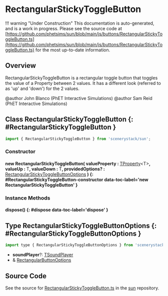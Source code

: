 # RectangularStickyToggleButton

!!! warning "Under Construction"
    This documentation is auto-generated, and is a work in progress. Please see the source code at
    [https://github.com/phetsims/sun/blob/main/js/buttons/RectangularStickyToggleButton.ts](https://github.com/phetsims/sun/blob/main/js/buttons/RectangularStickyToggleButton.ts) for the most up-to-date information.

## Overview

RectangularStickyToggleButton is a rectangular toggle button that toggles the value of a Property between 2 values.
It has a different look (referred to as 'up' and 'down') for the 2 values.

@author John Blanco (PhET Interactive Simulations)
@author Sam Reid (PhET Interactive Simulations)

## Class RectangularStickyToggleButton {: #RectangularStickyToggleButton }


```js
import { RectangularStickyToggleButton } from 'scenerystack/sun';
```
### Constructor

#### new RectangularStickyToggleButton( valueProperty : <span style="font-weight: 400;">[TProperty](../axon/TProperty.md)&lt;T&gt;</span>, valueUp : <span style="font-weight: 400;">T</span>, valueDown : <span style="font-weight: 400;">T</span>, providedOptions? : <span style="font-weight: 400;">[RectangularStickyToggleButtonOptions](../sun/RectangularStickyToggleButton.md#RectangularStickyToggleButtonOptions)</span> ) {: #RectangularStickyToggleButton-constructor data-toc-label='new RectangularStickyToggleButton' }

### Instance Methods

#### dispose() {: #dispose data-toc-label='dispose' }



## Type RectangularStickyToggleButtonOptions {: #RectangularStickyToggleButtonOptions }


```js
import type { RectangularStickyToggleButtonOptions } from 'scenerystack/sun';
```


- **soundPlayer**?: [TSoundPlayer](../tambo/TSoundPlayer.md)
- &amp; [RectangularButtonOptions](../sun/RectangularButton.md#RectangularButtonOptions)




## Source Code

See the source for [RectangularStickyToggleButton.ts](https://github.com/phetsims/sun/blob/main/js/buttons/RectangularStickyToggleButton.ts) in the [sun](https://github.com/phetsims/sun) repository.
